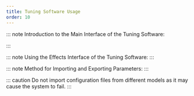 ```yaml
---
title: Tuning Software Usage
order: 10
---
```


::: note Introduction to the Main Interface of the Tuning Software:

:::

<VidStack
  src="https://likeyou156156.online:9000/lky/tools/TY/video.mp4"
/>

::: note Using the Effects Interface of the Tuning Software:
:::

<VidStack
  src="https://likeyou156156.online:9000/lky/tools/TY/video2.mp4"
/>

::: note Method for Importing and Exporting Parameters:
:::

::: caution
Do not import configuration files from different models as it may cause the system to fail.
:::

<VidStack
  src="https://likeyou156156.online:9000/lky/tools/TY/video3.mp4"
/>